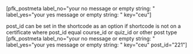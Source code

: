 [pfk_postmeta label_no="your no message or empty string: " label_yes="your yes message or empty string: " key="ceu"]

post_id can be set in the shortcode as an option if shortcode is not on a certificate where post_id equal course_id or quiz_id or other post type
[pfk_postmeta label_no="your no message or empty string: " label_yes="your yes message or empty string: " key="ceu" post_id="221"]

